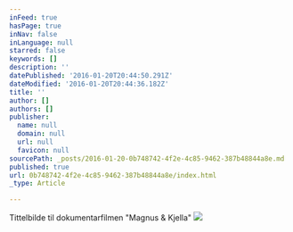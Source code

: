 ```yaml
---
inFeed: true
hasPage: true
inNav: false
inLanguage: null
starred: false
keywords: []
description: ''
datePublished: '2016-01-20T20:44:50.291Z'
dateModified: '2016-01-20T20:44:36.182Z'
title: ''
author: []
authors: []
publisher:
  name: null
  domain: null
  url: null
  favicon: null
sourcePath: _posts/2016-01-20-0b748742-4f2e-4c85-9462-387b48844a8e.md
published: true
url: 0b748742-4f2e-4c85-9462-387b48844a8e/index.html
_type: Article

---
```

Tittelbilde til dokumentarfilmen "Magnus & Kjella"
![](https://the-grid-user-content.s3-us-west-2.amazonaws.com/ab65b5a7-a4b7-4af8-8bcb-c00cceac0e27.png)